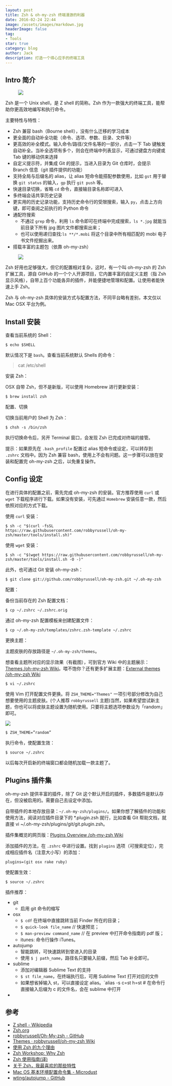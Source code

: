 ```yaml
---
layout: post
title: Zsh & oh-my-zsh 终端漫游的利器
date: 2016-02-24 22:44
image: /assets/images/markdown.jpg
headerImage: false
tag:
- Tools
star: true
category: blog
author: Jack
description: 打造一个得心应手的终端工具
---
```



## Intro 简介

<figure>
    <img src="http://dreamofbook.qiniudn.com/ZshLogoDisplay.png">
</figure> 


Zsh 是一个 Unix shell，是 Z shell 的简称。Zsh 作为一款强大的终端工具，能帮助你更高效地编写和执行命令。

主要特性与特性：

- Zsh 兼容 bash（Bourne shell），没有什么迁移的学习成本
- 更全面的自动补全功能（命令、选项、参数、目录、文件等）
- 更高效的补全模式。输入命令/路径/文件名等的一部分，点击一下 Tab 键触发自动补全。当补全选项有多个，则会在终端中列表显示，可通过键盘方向键或 Tab 键的移动供来选择
- 自定义提示符，并集成 Git 的提示，当进入目录为 Git 仓库时，会提示 Branch 信息（git 插件提供的功能）
- 支持全局与后缀名的 alias，让 alias 短命令能搭配参数使用，比如 `gst` 用于替换 `git status` 的输入，`gp` 执行 `git push` 等。
- 快速目录切换，省略 `cd` 命令，直接输目录名称即可进入
- 多终端会话共享历史记录
- 更实用的历史记录功能，支持历史命令行的受限搜索，输入 `py`，点击上方向键，即可查阅之前执行的 Python 命令
- 通配符搜索
  - 不通过 `grep` 命令，利用 `ls` 命令即可在终端中完成搜索，`ls *.jpg` 就能当前目录下所有 jpg 图片文件都搜索出来；
  - 也可以使用递归查找:`ls **/*.mobi` 将这个目录中所有相匹配的 mobi 电子书文件挖掘出来。
- 搭载丰富的主题包（依靠 oh-my-zsh）

<figure>
    <img src="http://dreamofbook.qiniudn.com/OhMyZshLogoDisplay.png">
</figure> 


Zsh 好用也足够强大，但它的配置相对复杂，这时，有一个叫 oh-my-zsh 的 Zsh 扩展工具，源自 GitHub 的一个个人开源项目，它内置丰富的自定义主题（指 Zsh 显示风格），自带上百个功能各异的插件，并能便捷地管理和配置。让使用者能快速上手 Zsh。


Zsh 与 oh-my-zsh 具体的安装方式与配置方法，不同平台略有差别，本文仅以 Mac OSX 平台为例。

## Install 安装

查看当前系统的 Shell：

```
$ echo $SHELL
```
默认情况下是 `bash`。查看当前系统默认 Shells 的命令：

> cat /etc/shell

安装 Zsh：

OSX 自带 Zsh，但不是新版，可以使用 Homebrew 进行更新安装：

```
$ brew install zsh
```

配置、切换

切换当前用户的 Shell 为 Zsh：

```
$ chsh -s /bin/zsh
```

执行切换命令后，另开 Terminal 窗口，会发现 Zsh 已完成对终端的接管。

提示：如果原先在 `.bash_profile` 配置过 alias 短命令或设定，可以转存到 `.zshrc` 文档中。因为 Zsh 兼容 bash，使用上不会有问题。这一步骤可以放在安装和配置完 oh-my-zsh 之后，以免重复操作。

## Config 设定

在进行具体的配置之前，需先完成 oh-my-zsh 的安装。官方推荐使用 `curl` 或 `wget` 下载程序进行下载。如果没有安装，可先通过 `Homebrew` 安装任意一款，然后依照对应的方式下载。

使用 `curl` 安装：

```
$ sh -c "$(curl -fsSL https://raw.githubusercontent.com/robbyrussell/oh-my-zsh/master/tools/install.sh)"
```

使用 `wget` 安装：

```
$ sh -c "$(wget https://raw.githubusercontent.com/robbyrussell/oh-my-zsh/master/tools/install.sh -O -)"
```

此外，也可通过 Git 安装 oh-my-zsh：

```
$ git clone git://github.com/robbyrussell/oh-my-zsh.git ~/.oh-my-zsh
```

配置：

备份当前存在的 Zsh 配置文档：

```
$ cp ~/.zshrc ~/.zshrc.orig
```

通过 oh-my-zsh 配置模板来创建配置文件：

```
$ cp ~/.oh-my-zsh/templates/zshrc.zsh-template ~/.zshrc
```
更换主题：

主题皮肤的存放路径是 `~/.oh-my-zsh/themes`。

想查看主题所对应的显示效果（有截图），可到官方 Wiki 中的主题展示： [Themes /oh-my-zsh Wiki](https://github.com/robbyrussell/oh-my-zsh/wiki/themes)。喂不饱你？还有更多扩展主题：[External themes /oh-my-zsh Wiki](https://github.com/robbyrussell/oh-my-zsh/wiki/External-themes)


```
$ vi ~/.zshrc
```

使用 Vim 打开配置文件更换。将 `ZSH_THEME="Themes"` 一项引号部分修改为自己想要使用的主题皮肤。(个人推荐 `robbyrussell` 主题)当然，如果希望尝试新主题，你也可以将皮肤主题设置为随机使用。只要将主题选项参数设为「random」即可。

![](http://dreamofbook.qiniudn.com/CLIiTermAndArcheyDisplay.png)

```
$ ZSH_THEME=”random”
```

执行命令，使配置生效：

```
$ source ~/.zshrc
```

以后每次开启新的终端窗口都会随机加载一款主题了。

## Plugins 插件集

oh-my-zsh 提供丰富的插件，除了 Git 这个默认开启的插件，多数插件是默认存在，但没被启用的。需要自己去设定中添加。

自带插件的本地存放目录：`~/.oh-my-zsh/plugins/`。如果你想了解插件的功能和使用方法，阅读对应插件目录下的 *.plugin.zsh 就行，比如查看 Git 帮助文档，就直接 vi ~/.oh-my-zsh/plugins/git/git.plugin.zsh。

插件集概览的网页版：[Plugins Overview /oh-my-zsh Wiki](https://github.com/robbyrussell/oh-my-zsh/wiki/Plugins-Overview)

添加插件的方法，在 `.zshrc` 中进行设置。找到 `plugins` 选项（可搜索定位），完成相应插件名（注意大小写）的添加：

```
plugins=(git osx rake ruby)
```

使配置生效：

```
$ source ~/.zshrc
```

插件推荐：

- git 
  + 启用 git 命令的缩写
- osx
  + `$ cdf` 在终端中直接跳转当前 Finder 所在的目录；
  + `$ quick-look file_name` // 快速预览；
  + `$ man-preview command_name` // 在 preview 中打开命令指南的 pdf 版；
  + itunes: 命令行操作 iTunes。
- autojump 
  + 智能跳转，可快速跳转到曾进入的目录
  + 使用 `$ j path_name`，路径名只要输入前缀，然后 Tab 补全即可。
- sublime
  + 添加对编辑器 Sublime Text 的支持
  + `$ st file_name`，在终端执行后，可用 Sublime Text 打开对应的文件
  + 如果想省掉输入 st，可以直接设定 alias。`alias -s c=st h=st # 在命令行直接输入后缀为 c 的文件名，会在 sublime 中打开
- 

## 参考
* [Z shell - Wikipedia](https://en.wikipedia.org/wiki/Z_shell)
* [Zsh.org](http://www.zsh.org/)
* [robbyrussell/Oh-My-zsh - GitHub](https://github.com/robbyrussell/oh-my-zsh)
* [Themes · robbyrussell/oh-my-zsh Wiki](https://github.com/robbyrussell/oh-my-zsh/wiki/themes)
* [使用 Zsh 的九个理由](http://blog.jobbole.com/28829/)
* [Zsh Workshop: Why Zsh](https://www-s.acm.illinois.edu/workshops/zsh/why.html)
* [Zsh 使用指南(译)](http://hackerxu.com/2014/11/19/ZSH.html)
* [关于 Zsh，我最喜欢的那些特性](http://blog.jobbole.com/80620/)
* [Mac OS 基本环境配置命令集 - Microdust](http://azeril.me/blog/OS-Basic-Configure.html)  
* [wting/autojump - GitHub](https://github.com/wting/autojump)

